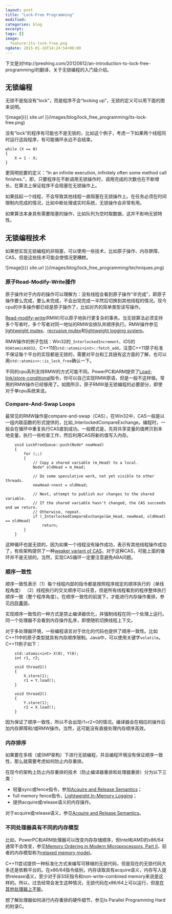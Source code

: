 ```yaml
---
layout: post
title: "Lock-Free Programming"
modified:
categories: blog
excerpt:
tags: []
image:
  feature:its-lock-free.png
ngdate: 2015-01-16T14:24:54+08:00
---
```


下文是对http://preshing.com/20120612/an-introduction-to-lock-free-programming/的翻译，关于无锁编程的入门级介绍。

## 无锁编程

无锁不是指没有“lock”，而是程序不会“locking up”，无锁的定义可以用下面的图来说明。

![image]({{ site.url }}/images/blog/lock_free_programming/its-lock-free.png)

没有“lock”的程序有可能也不是无锁的，比如这个例子，考虑一下如果两个线程同时运行这段程序，有可能循环永远不会结束。


    while (X == 0)
    {
        X = 1 - X;
    }
    

更简明扼要的定义：“In an infinite execution, infinitely often some method call finishes.”，即，只要程序在不断调用无锁操作时，调用完成的次数也在不断增长，在算法上保证程序不会阻塞在无锁操作上。

如果挂起一个线程，不会导致其他线程一直阻塞在无锁操作上。在任务必须在时间限制内完成的情况，比如中断处理或实时系统，无锁操作会非常有用。

如果算法本身具有需要阻塞的操作，比如队列为空时取数据，这并不影响无锁特性。

## 无锁编程技术

如果想实现无锁编程的非阻塞，可以使用一些技术，比如原子操作、内存屏障、CAS，但是这些技术可能会使情况更糟糕。

![image]({{ site.url }}/images/blog/lock_free_programming/techniques.png)

### 原子Read-Modify-Write操作

原子操作对于内存的操作可以理解为：没有线程会看到原子操作“半完成”，即原子操作要么完成，要么未完成，不会出现完成一半然后切换到其他线程的情况。现今cpu的许多操作都已经是原子操作了，比如对齐的简单类型读写操作。

[Read-modify-write](http://en.wikipedia.org/wiki/Read-modify-write)(RMW)可以原子地执行更复杂的事务。当无锁算法必须支持多个写者时，多个写者对同一地址的RMW会排队并顺序执行。RMW操作参见[lightweight mutex](http://preshing.com/20120226/roll-your-own-lightweight-mutex/)、[recrusive mutex](http://preshing.com/20120305/implementing-a-recursive-mutex/)和[lightweight logging system](http://preshing.com/20120522/lightweight-in-memory-logging/)。

RMW操作的例子包括：Win32的`_InterlockedIncrement`、iOS的`OSAtomicAdd32`、C++11的`std::atomic<int>::fetch_add`，注意C++11原子标准不保证每个平台的实现都是无锁的，需要对平台和工具链有这方面的了解，也可以用`std::atomic<>::is_lock_free`确认一下。

不同的cpu系列支持RMW的方式可能不同。PowerPC和ARM提供了[Load-link/store-conditional](http://en.wikipedia.org/wiki/Load-link/store-conditional)指令，你可以自己实现RMW原语，但是一般不这样做。常用的RMW操作已经够用了。如图所示，原子RMW是无锁编程的必要部分，即使对于单cpu系统来说。

### Compare-And-Swap Loops
最常见的RMW操作是compare-and-swap（CAS），在Win32中，CAS一般是以一组内联函数的形式提供的，比如_InterlockedCompareExchange。编程时，一般会在循环中重复执行CAS直到成功。一般模式是，先将共享变量的值拷贝到本地变量，执行一些检查工作，然后利用CAS将新的值写入内存。


		void LockFreeQueue::push(Node* newHead)
		{
		    for (;;)
		    {
		        // Copy a shared variable (m_Head) to a local.
		        Node* oldHead = m_Head;
		
		        // Do some speculative work, not yet visible to other threads.
		        newHead->next = oldHead;
		
		        // Next, attempt to publish our changes to the shared variable.
		        // If the shared variable hasn't changed, the CAS succeeds and we return.
		        // Otherwise, repeat.
		        if (_InterlockedCompareExchange(&m_Head, newHead, oldHead) == oldHead)
		            return;
		    }
		}
		
这种循环也是无锁的，因为如果一个线程没有操作成功，表示有其他线程操作成功了，有些架构提供了一种[weaker variant of CAS](http://www.open-std.org/jtc1/sc22/wg21/docs/papers/2008/n2748.html)，对于这种CAS，可能上面的循环并不是无锁的。当然，实现CAS循环一定要注意避免ABA问题。

### 顺序一致性
顺序一致性表示（1）每个线程内部的指令都是按照程序规定的顺序执行的（单线程角度）
（2）线程执行的交叉顺序可以任意，但是所有线程看到的程序整体执行顺序一致（整个程序角度）。在顺序一致性的前提下，才能进行内存操作重排，参见[内存重排](http://preshing.com/20120515/memory-reordering-caught-in-the-act/)。

实现顺序一致性的一种方式是禁止编译器优化，并强制线程在同一个处理上运行。同一个处理器不会看到内存操作乱序，即使随机切换线程上下文。

对于多处理器环境，一些编程语言对于优化的代码也提供了顺序一致性。比如C++11中的原子类型就具有内存顺序限制。Java中，可以使用关键字`volatile`。C++11例子如下：

		std::atomic<int> X(0), Y(0);
		int r1, r2;
		
		void thread1()
		{
		    X.store(1);
		    r1 = Y.load();
		}
		
		void thread2()
		{
		    Y.store(1);
		    r2 = X.load();
		}

因为保证了顺序一致性，所以不会出现r1=r2=0的情况。编译器会在相应的操作后加内存屏障和/或RMW操作。当然，这可能没有直接处理内存顺序高效。

### 内存排序

如果要在多核（或SMP架构）下进行无锁编程，并且编程环境没有保证顺序一致性，那么就需要考虑如何防止内存重排。

在现今的架构上防止内存重排的技术（防止编译器重排和处理器重排）分为以下三类：

* 轻量sync或fence指令，参加[Acquire and Release Semantics](http://preshing.com/20120913/acquire-and-release-semantics/)；
* full memory fence指令，[Lightweight In-Memory Logging](http://preshing.com/20120522/lightweight-in-memory-logging/)；
* 提供acquire或release语义的内存操作。

对于acquire或release语义，参见[Acquire and Release Semantics](http://preshing.com/20120913/acquire-and-release-semantics/)。

### 不同处理器具有不同的内存模型
比如，PowerPC和ARM处理器可以改变内存存储顺序，但Intel和AMD的x86/64通常不会改变，参见[Memory Ordering in Modern Microprocessors, Part II](http://www.linuxjournal.com/node/8212/print)，前者的内存模型称为[relaxed memory model](http://preshing.com/20120930/weak-vs-strong-memory-models/)。

C++11尝试提供一种标准化方式来编写可移植的无锁代码，但是现在的无锁代码大多还是依赖平台的。在x86/64指令级别，内存读取具有acquire语义，内存写入提供release语义，至少对于非SSE指令和non-write-combined memory来说是这样的。所以，过去经常会发生这种情况，无锁代码在x86/64上可以运行，但是[在其他处理器上不能](http://www.drdobbs.com/parallel/208801974)。

想了解处理器如何进行内存重排的硬件细节，参见Is Parallel Programming Hard的附录C。
